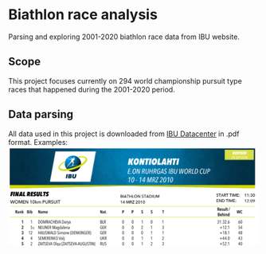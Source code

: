 # Biathlon race analysis
Parsing and exploring 2001-2020 biathlon race data from IBU website.
<br>
## Scope
This project focuses currently on 294 world championship 
pursuit type races that happened during the 2001-2020
period. 
<br> 
## Data parsing
All data used in this project is downloaded from [IBU Datacenter](http://www.biathlonresults.com/)
in .pdf format. Examples:
<img src="images/expdf1.png" >
